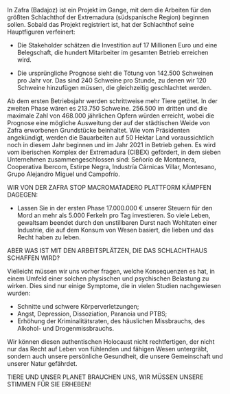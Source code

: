 In Zafra (Badajoz) ist ein Projekt im Gange, mit dem die Arbeiten für den größten Schlachthof der Extremadura (südspanische Region) beginnen sollen.  Sobald das Projekt registriert ist, hat der Schlachthof seine Hauptfiguren verfeinert:


- Die Stakeholder schätzen die Investition auf 17 Millionen Euro und eine Belegschaft, die hundert Mitarbeiter im gesamten Betrieb erreichen wird.

- Die ursprüngliche Prognose sieht die Tötung von 142.500 Schweinen pro Jahr vor.  Das sind 240 Schweine pro Stunde, zu denen wir 120 Schweine hinzufügen müssen, die gleichzeitig geschlachtet werden.

Ab dem ersten Betriebsjahr werden schrittweise mehr Tiere getötet.  In der zweiten Phase wären es 213.750 Schweine.  256.500 im dritten und die maximale Zahl von 468.000 jährlichen Opfern würden erreicht, wobei die Prognose eine mögliche Ausweitung der auf der städtischen Weide von Zafra erworbenen Grundstücke beinhaltet.
Wie vom Präsidenten angekündigt, werden die Bauarbeiten auf 50 Hektar Land voraussichtlich noch in diesem Jahr beginnen und im Jahr 2021 in Betrieb gehen.
Es wird vom iberischen Komplex der Extremadura (CIBEX) gefördert, in dem sieben Unternehmen zusammengeschlossen sind: Señorío de Montanera, Cooperativa Ibercom, Estirpe Negra, Industría Cárnicas Villar, Montesano, Grupo Alejandro Miguel und Campofrío.


WIR VON DER ZAFRA STOP MACROMATADERO PLATTFORM KÄMPFEN DAGEGEN:


 - Lassen Sie in der ersten Phase 17.000.000 € unserer Steuern für den Mord an mehr als 5.000 Ferkeln pro Tag investieren.  So viele Leben, gewaltsam beendet durch den unstillbaren Durst nach Wohltaten einer Industrie, die auf dem Konsum von Wesen basiert, die lieben und das Recht haben zu leben.

ABER WAS IST MIT DEN ARBEITSPLÄTZEN, DIE DAS SCHLACHTHAUS SCHAFFEN WIRD?


 Vielleicht müssen wir uns vorher fragen, welche Konsequenzen es hat, in einem Umfeld einer solchen physischen und psychischen Belastung zu wirken.  Dies sind nur einige Symptome, die in vielen Studien nachgewiesen wurden:
 - Schnitte und schwere Körperverletzungen;
 - Angst, Depression, Dissoziation, Paranoia und   PTBS;
 - Erhöhung der Kriminalitätsraten, des häuslichen Missbrauchs, des Alkohol- und Drogenmissbrauchs.

Wir können diesen authentischen Holocaust nicht rechtfertigen, der nicht nur das Recht auf Leben von fühlenden und fähigen Wesen untergräbt, sondern auch unsere persönliche Gesundheit, die unsere Gemeinschaft und unserer Natur gefährdet.

TIERE UND UNSER PLANET BRAUCHEN UNS, WIR MÜSSEN UNSERE STIMMEN FÜR SIE ERHEBEN!